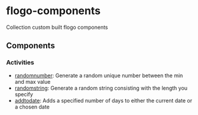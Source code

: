 # flogo-components
Collection custom built flogo components

## Components

### Activities
* [randomnumber](activity/randomnumber): Generate a random unique number between the min and max value
* [randomstring](activity/randomstring): Generate a random string consisting with the length you specify
* [addtodate](activity/addtodate): Adds a specified number of days to either the current date or a chosen date
